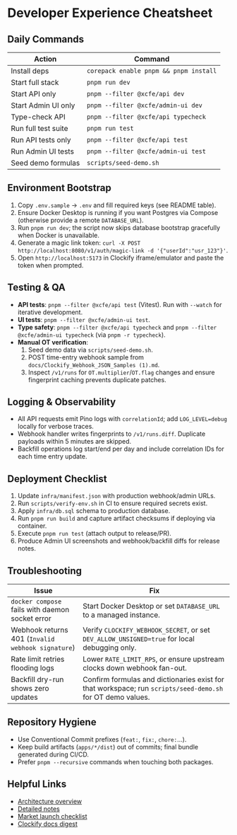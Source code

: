 # Developer Experience Cheatsheet

## Daily Commands
| Action | Command |
| --- | --- |
| Install deps | `corepack enable pnpm && pnpm install` |
| Start full stack | `pnpm run dev` |
| Start API only | `pnpm --filter @xcfe/api dev` |
| Start Admin UI only | `pnpm --filter @xcfe/admin-ui dev` |
| Type-check API | `pnpm --filter @xcfe/api typecheck` |
| Run full test suite | `pnpm run test` |
| Run API tests only | `pnpm --filter @xcfe/api test` |
| Run Admin UI tests | `pnpm --filter @xcfe/admin-ui test` |
| Seed demo formulas | `scripts/seed-demo.sh` |

## Environment Bootstrap
1. Copy `.env.sample` → `.env` and fill required keys (see README table).
2. Ensure Docker Desktop is running if you want Postgres via Compose (otherwise provide a remote `DATABASE_URL`).
3. Run `pnpm run dev`; the script now skips database bootstrap gracefully when Docker is unavailable.
4. Generate a magic link token: `curl -X POST http://localhost:8080/v1/auth/magic-link -d '{"userId":"usr_123"}'`.
5. Open `http://localhost:5173` in Clockify iframe/emulator and paste the token when prompted.

## Testing & QA
- **API tests**: `pnpm --filter @xcfe/api test` (Vitest). Run with `--watch` for iterative development.
- **UI tests**: `pnpm --filter @xcfe/admin-ui test`.
- **Type safety**: `pnpm --filter @xcfe/api typecheck` and `pnpm --filter @xcfe/admin-ui typecheck` (via `pnpm -r typecheck`).
- **Manual OT verification**:
  1. Seed demo data via `scripts/seed-demo.sh`.
  2. POST time-entry webhook sample from `docs/Clockify_Webhook_JSON_Samples (1).md`.
  3. Inspect `/v1/runs` for `OT.multiplier`/`OT.flag` changes and ensure fingerprint caching prevents duplicate patches.

## Logging & Observability
- All API requests emit Pino logs with `correlationId`; add `LOG_LEVEL=debug` locally for verbose traces.
- Webhook handler writes fingerprints to `/v1/runs.diff`. Duplicate payloads within 5 minutes are skipped.
- Backfill operations log start/end per day and include correlation IDs for each time entry update.

## Deployment Checklist
1. Update `infra/manifest.json` with production webhook/admin URLs.
2. Run `scripts/verify-env.sh` in CI to ensure required secrets exist.
3. Apply `infra/db.sql` schema to production database.
4. Run `pnpm run build` and capture artifact checksums if deploying via container.
5. Execute `pnpm run test` (attach output to release/PR).
6. Produce Admin UI screenshots and webhook/backfill diffs for release notes.

## Troubleshooting
| Issue | Fix |
| --- | --- |
| `docker compose` fails with daemon socket error | Start Docker Desktop or set `DATABASE_URL` to a managed instance. |
| Webhook returns 401 (`Invalid webhook signature`) | Verify `CLOCKIFY_WEBHOOK_SECRET`, or set `DEV_ALLOW_UNSIGNED=true` for local debugging only. |
| Rate limit retries flooding logs | Lower `RATE_LIMIT_RPS`, or ensure upstream clocks down webhook fan-out. |
| Backfill dry-run shows zero updates | Confirm formulas and dictionaries exist for that workspace; run `scripts/seed-demo.sh` for OT demo values. |

## Repository Hygiene
- Use Conventional Commit prefixes (`feat:`, `fix:`, `chore:`...).
- Keep build artifacts (`apps/*/dist`) out of commits; final bundle generated during CI/CD.
- Prefer `pnpm --recursive` commands when touching both packages.

## Helpful Links
- [Architecture overview](ARCHITECTURE.md)
- [Detailed notes](NOTES.md)
- [Market launch checklist](MARKETPLACE_CHECKLIST.md)
- [Clockify docs digest](docs/https-docs-clockify-me.md)

